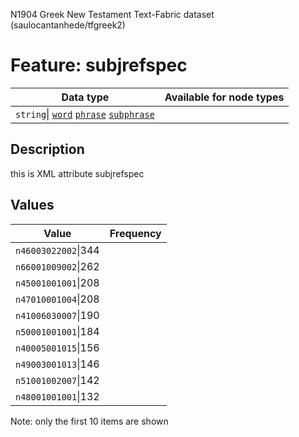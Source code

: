 <p>N1904 Greek New Testament Text-Fabric dataset (saulocantanhede/tfgreek2)</p>

<h1>Feature: subjrefspec</h1>

<table>
<thead>
<tr>
  <th>Data type</th>
  <th>Available for node types</th>
</tr>
</thead>
<tbody>
<tr>
  <td><code>string</code>| <A HREF="featurebynodetype.md#word"><code>word</code></A> <A HREF="featurebynodetype.md#phrase"><code>phrase</code></A> <A HREF="featurebynodetype.md#subphrase"><code>subphrase</code></A></td>
</tr>
</tbody>
</table>

<h2>Description</h2>

<p>this is XML attribute subjrefspec</p>

<h2>Values</h2>

<table>
<thead>
<tr>
  <th>Value</th>
  <th>Frequency</th>
</tr>
</thead>
<tbody>
<tr>
  <td><code>n46003022002</code>|344</td>
</tr>
<tr>
  <td><code>n66001009002</code>|262</td>
</tr>
<tr>
  <td><code>n45001001001</code>|208</td>
</tr>
<tr>
  <td><code>n47010001004</code>|208</td>
</tr>
<tr>
  <td><code>n41006030007</code>|190</td>
</tr>
<tr>
  <td><code>n50001001001</code>|184</td>
</tr>
<tr>
  <td><code>n40005001015</code>|156</td>
</tr>
<tr>
  <td><code>n49003001013</code>|146</td>
</tr>
<tr>
  <td><code>n51001002007</code>|142</td>
</tr>
<tr>
  <td><code>n48001001001</code>|132</td>
</tr>
</tbody>
</table>

<p>Note: only the first 10 items are shown</p>
